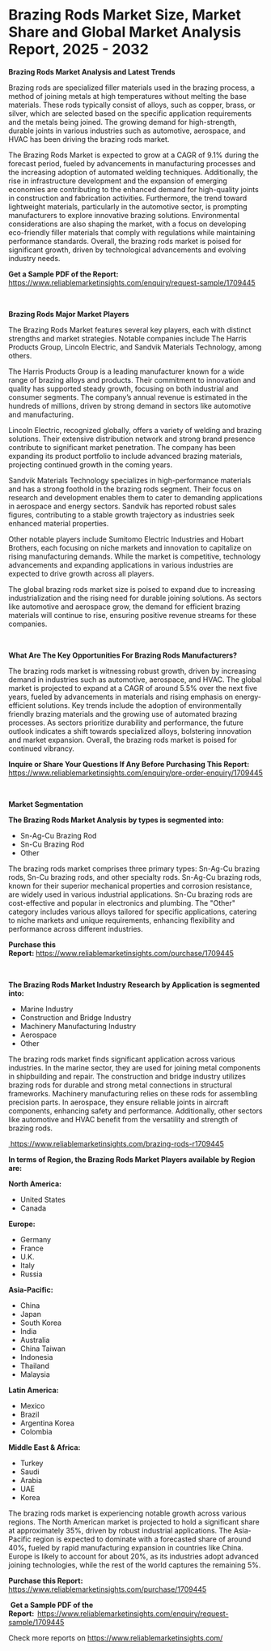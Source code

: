 <p><h1>Brazing Rods Market Size, Market Share and Global Market Analysis Report, 2025 - 2032</h1></p><p><strong>Brazing Rods Market Analysis and Latest Trends</strong></p>
<p><p>Brazing rods are specialized filler materials used in the brazing process, a method of joining metals at high temperatures without melting the base materials. These rods typically consist of alloys, such as copper, brass, or silver, which are selected based on the specific application requirements and the metals being joined. The growing demand for high-strength, durable joints in various industries such as automotive, aerospace, and HVAC has been driving the brazing rods market.</p><p>The Brazing Rods Market is expected to grow at a CAGR of 9.1% during the forecast period, fueled by advancements in manufacturing processes and the increasing adoption of automated welding techniques. Additionally, the rise in infrastructure development and the expansion of emerging economies are contributing to the enhanced demand for high-quality joints in construction and fabrication activities. Furthermore, the trend toward lightweight materials, particularly in the automotive sector, is prompting manufacturers to explore innovative brazing solutions. Environmental considerations are also shaping the market, with a focus on developing eco-friendly filler materials that comply with regulations while maintaining performance standards. Overall, the brazing rods market is poised for significant growth, driven by technological advancements and evolving industry needs.</p></p>
<p><strong>Get a Sample PDF of the Report:&nbsp;</strong> <a href="https://www.reliablemarketinsights.com/enquiry/request-sample/1709445?utm_campaign=2252&utm_medium=2&utm_source=Github&utm_content=ia&utm_term=31032025&utm_id=brazing-rods">https://www.reliablemarketinsights.com/enquiry/request-sample/1709445</a></p>
<p>&nbsp;</p>
<p><strong>Brazing Rods Major Market Players</strong></p>
<p><p>The Brazing Rods Market features several key players, each with distinct strengths and market strategies. Notable companies include The Harris Products Group, Lincoln Electric, and Sandvik Materials Technology, among others.</p><p>The Harris Products Group is a leading manufacturer known for a wide range of brazing alloys and products. Their commitment to innovation and quality has supported steady growth, focusing on both industrial and consumer segments. The company’s annual revenue is estimated in the hundreds of millions, driven by strong demand in sectors like automotive and manufacturing.</p><p>Lincoln Electric, recognized globally, offers a variety of welding and brazing solutions. Their extensive distribution network and strong brand presence contribute to significant market penetration. The company has been expanding its product portfolio to include advanced brazing materials, projecting continued growth in the coming years.</p><p>Sandvik Materials Technology specializes in high-performance materials and has a strong foothold in the brazing rods segment. Their focus on research and development enables them to cater to demanding applications in aerospace and energy sectors. Sandvik has reported robust sales figures, contributing to a stable growth trajectory as industries seek enhanced material properties.</p><p>Other notable players include Sumitomo Electric Industries and Hobart Brothers, each focusing on niche markets and innovation to capitalize on rising manufacturing demands. While the market is competitive, technology advancements and expanding applications in various industries are expected to drive growth across all players.</p><p>The global brazing rods market size is poised to expand due to increasing industrialization and the rising need for durable joining solutions. As sectors like automotive and aerospace grow, the demand for efficient brazing materials will continue to rise, ensuring positive revenue streams for these companies.</p></p>
<p>&nbsp;</p>
<p><strong>What Are The Key Opportunities For Brazing Rods Manufacturers?</strong></p>
<p><p>The brazing rods market is witnessing robust growth, driven by increasing demand in industries such as automotive, aerospace, and HVAC. The global market is projected to expand at a CAGR of around 5.5% over the next five years, fueled by advancements in materials and rising emphasis on energy-efficient solutions. Key trends include the adoption of environmentally friendly brazing materials and the growing use of automated brazing processes. As sectors prioritize durability and performance, the future outlook indicates a shift towards specialized alloys, bolstering innovation and market expansion. Overall, the brazing rods market is poised for continued vibrancy.</p></p>
<p><strong>Inquire or Share Your Questions If Any Before Purchasing This Report:</strong> <a href="https://www.reliablemarketinsights.com/enquiry/pre-order-enquiry/1709445?utm_campaign=2252&utm_medium=2&utm_source=Github&utm_content=ia&utm_term=31032025&utm_id=brazing-rods">https://www.reliablemarketinsights.com/enquiry/pre-order-enquiry/1709445</a></p>
<p>&nbsp;</p>
<p><strong>Market Segmentation</strong></p>
<p><strong>The Brazing Rods Market Analysis by types is segmented into:</strong></p>
<p><ul><li>Sn-Ag-Cu Brazing Rod</li><li>Sn-Cu Brazing Rod</li><li>Other</li></ul></p>
<p><p>The brazing rods market comprises three primary types: Sn-Ag-Cu brazing rods, Sn-Cu brazing rods, and other specialty rods. Sn-Ag-Cu brazing rods, known for their superior mechanical properties and corrosion resistance, are widely used in various industrial applications. Sn-Cu brazing rods are cost-effective and popular in electronics and plumbing. The "Other" category includes various alloys tailored for specific applications, catering to niche markets and unique requirements, enhancing flexibility and performance across different industries.</p></p>
<p><strong>Purchase this Report:&nbsp;</strong><a href="https://www.reliablemarketinsights.com/purchase/1709445?utm_campaign=2252&utm_medium=2&utm_source=Github&utm_content=ia&utm_term=31032025&utm_id=brazing-rods">https://www.reliablemarketinsights.com/purchase/1709445</a></p>
<p>&nbsp;</p>
<p><strong>The Brazing Rods Market Industry Research by Application is segmented into:</strong></p>
<p><ul><li>Marine Industry</li><li>Construction and Bridge Industry</li><li>Machinery Manufacturing Industry</li><li>Aerospace</li><li>Other</li></ul></p>
<p><p>The brazing rods market finds significant application across various industries. In the marine sector, they are used for joining metal components in shipbuilding and repair. The construction and bridge industry utilizes brazing rods for durable and strong metal connections in structural frameworks. Machinery manufacturing relies on these rods for assembling precision parts. In aerospace, they ensure reliable joints in aircraft components, enhancing safety and performance. Additionally, other sectors like automotive and HVAC benefit from the versatility and strength of brazing rods.</p></p>
<p><a href="https://www.reliablemarketinsights.com/brazing-rods-r1709445?utm_campaign=2252&utm_medium=2&utm_source=Github&utm_content=ia&utm_term=31032025&utm_id=brazing-rods">&nbsp;https://www.reliablemarketinsights.com/brazing-rods-r1709445</a></p>
<p><strong>In terms of Region, the Brazing Rods Market Players available by Region are:</strong></p>
<p>
    <p> <strong> North America: </strong>
        <ul>
            <li>United States</li>
            <li>Canada</li>
        </ul>
        </p> 
    <p> <strong> Europe: </strong>
        <ul>
            <li>Germany</li>
            <li>France</li>
            <li>U.K.</li>
            <li>Italy</li>
            <li>Russia</li>
        </ul>
        </p> 
    <p> <strong> Asia-Pacific: </strong>
        <ul>
            <li>China</li>
            <li>Japan</li>
            <li>South Korea</li>
            <li>India</li>
            <li>Australia</li>
            <li>China Taiwan</li>
            <li>Indonesia</li>
            <li>Thailand</li>
            <li>Malaysia</li>
        </ul>
        </p> 
    <p> <strong> Latin America: </strong>
        <ul>
            <li>Mexico</li>
            <li>Brazil</li>
            <li>Argentina Korea</li>
            <li>Colombia</li>
        </ul>
        </p> 
    <p> <strong> Middle East & Africa: </strong>
        <ul>
            <li>Turkey</li>
            <li>Saudi</li>
            <li>Arabia</li>
            <li>UAE</li>
            <li>Korea</li>
        </ul>
    </p>
    </p>
<p><p>The brazing rods market is experiencing notable growth across various regions. The North American market is projected to hold a significant share at approximately 35%, driven by robust industrial applications. The Asia-Pacific region is expected to dominate with a forecasted share of around 40%, fueled by rapid manufacturing expansion in countries like China. Europe is likely to account for about 20%, as its industries adopt advanced joining technologies, while the rest of the world captures the remaining 5%. </p></p>
<p><strong>Purchase this Report: </strong><a href="https://www.reliablemarketinsights.com/purchase/1709445?utm_campaign=2252&utm_medium=2&utm_source=Github&utm_content=ia&utm_term=31032025&utm_id=brazing-rods">https://www.reliablemarketinsights.com/purchase/1709445</a></p>
<p>&nbsp;<strong>Get a Sample PDF of the Report:&nbsp;&nbsp;</strong><a href="https://www.reliablemarketinsights.com/enquiry/request-sample/1709445?utm_campaign=2252&utm_medium=2&utm_source=Github&utm_content=ia&utm_term=31032025&utm_id=brazing-rods">https://www.reliablemarketinsights.com/enquiry/request-sample/1709445</a></p>
<p><strong></strong></p>
<p>Check more reports on <a href="https://www.reliablemarketinsights.com/?utm_campaign=2252&utm_medium=2&utm_source=Github&utm_content=ia&utm_term=31032025&utm_id=brazing-rods">https://www.reliablemarketinsights.com/</a></p>